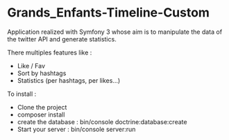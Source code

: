 Grands_Enfants-Timeline-Custom
=========
Application realized with Symfony 3 whose aim is to manipulate the data of the twitter API and generate statistics.

There multiples features like : 
- Like / Fav
- Sort by hashtags
- Statistics (per hashtags, per likes...)

To install :
- Clone the project
- composer install
- create the database : bin/console doctrine:database:create
- Start your server : bin/console server:run
